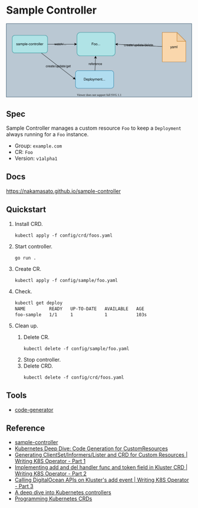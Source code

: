 # Sample Controller

![](docs/content/sample-controller.drawio.svg)
## Spec

Sample Controller manages a custom resource `Foo` to keep a `Deployment` always running for a `Foo` instance.

- Group: `example.com`
- CR: `Foo`
- Version: `v1alpha1`

## Docs

https://nakamasato.github.io/sample-controller

## Quickstart

1. Install CRD.
    ```
    kubectl apply -f config/crd/foos.yaml
    ```
1. Start controller.
    ```
    go run .
    ```
1. Create CR.
    ```
    kubectl apply -f config/sample/foo.yaml
    ```
1. Check.

    ```
    kubectl get deploy
    NAME         READY   UP-TO-DATE   AVAILABLE   AGE
    foo-sample   1/1     1            1           103s
    ```
1. Clean up.
    1. Delete CR.
        ```
        kubectl delete -f config/sample/foo.yaml
        ```
    1. Stop controller.
    1. Delete CRD.
        ```
        kubectl delete -f config/crd/foos.yaml
        ```

## Tools

- [code-generator](https://github.com/kubernetes/code-generator)

## Reference
- [sample-controller](https://github.com/kubernetes/sample-controller)
- [Kubernetes Deep Dive: Code Generation for CustomResources](https://cloud.redhat.com/blog/kubernetes-deep-dive-code-generation-customresources)
- [Generating ClientSet/Informers/Lister and CRD for Custom Resources | Writing K8S Operator - Part 1](https://www.youtube.com/watch?v=89PdRvRUcPU)
- [Implementing add and del handler func and token field in Kluster CRD | Writing K8S Operator - Part 2](https://www.youtube.com/watch?v=MOutOgdXfnA)
- [Calling DigitalOcean APIs on Kluster's add event | Writing K8S Operator - Part 3](https://www.youtube.com/watch?v=Wtyj0V4Inmg)
- [A deep dive into Kubernetes controllers](https://engineering.bitnami.com/articles/a-deep-dive-into-kubernetes-controllers.html)
- [Programming Kubernetes CRDs](https://insujang.github.io/2020-02-13/programming-kubernetes-crd/)
